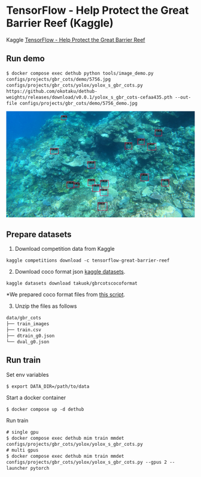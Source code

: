 # TensorFlow - Help Protect the Great Barrier Reef (Kaggle)

Kaggle [TensorFlow - Help Protect the Great Barrier Reef](https://www.kaggle.com/competitions/tensorflow-great-barrier-reef)

## Run demo

```
$ docker compose exec dethub python tools/image_demo.py configs/projects/gbr_cots/demo/5756.jpg configs/projects/gbr_cots/yolox/yolox_s_gbr_cots.py https://github.com/okotaku/dethub-weights/releases/download/v0.0.1/yolox_s_gbr_cots-cefaa435.pth --out-file configs/projects/gbr_cots/demo/5756_demo.jpg
```

![plot](demo/5756_demo.jpg)

## Prepare datasets

1. Download competition data from Kaggle

```
kaggle competitions download -c tensorflow-great-barrier-reef
```

2. Download coco format json [kaggle datasets](https://www.kaggle.com/datasets/takuok/gbrcotscocoformat).

```
kaggle datasets download takuok/gbrcotscocoformat
```

\*We prepared coco format files from [this script](../../../tools/dataset_converters/prepare_gbr_cots.py).

3. Unzip the files as follows

```
data/gbr_cots
├── train_images
├── train.csv
├── dtrain_g0.json
└── dval_g0.json
```

## Run train

Set env variables

```
$ export DATA_DIR=/path/to/data
```

Start a docker container

```
$ docker compose up -d dethub
```

Run train

```
# single gpu
$ docker compose exec dethub mim train mmdet configs/projects/gbr_cots/yolox/yolox_s_gbr_cots.py
# multi gpus
$ docker compose exec dethub mim train mmdet configs/projects/gbr_cots/yolox/yolox_s_gbr_cots.py --gpus 2 --launcher pytorch
```

